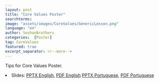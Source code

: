 ```yaml
---
layout: post
title: "Core Values Poster"
searchterms:
image: "assets/images/CoreValues/GenericLesson.png"
language: "en"
author: SeshanBrothers
categories:  [Poster]
tag: CoreValues
featured: true
excerpt_separator: <!--more-->
---
```

Tips for Core Values Poster.
 <!--more-->

 <li class="ng-binding">Slides:
 <a href="/translations/en-us/CoreValues/CVPoster.pptx">PPTX English</a>,
 <a href="/translations/en-us/CoreValues/CVPoster.pdf">PDF English</a>
 <a href="/translations/pt-br/CoreValues/Poster.pptx">PPTX Portuguese</a>,
 <a href="/translations/pt-br/CoreValues/Poster.pdf">PDF Portuguese</a>
 </li>
